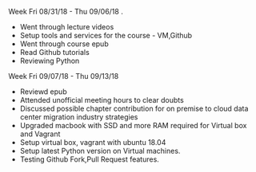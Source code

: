 Week Fri 08/31/18 - Thu 09/06/18 .
* Went through lecture videos
* Setup tools and services for the course - VM,Github
* Went through course epub
* Read Github tutorials
* Reviewing Python

Week Fri 09/07/18 - Thu 09/13/18
* Reviewd epub
* Attended unofficial meeting hours to clear doubts
* Discussed possible chapter contribution for on premise to cloud data center migration industry strategies
* Upgraded macbook with SSD and more RAM required for Virtual box and Vagrant
* Setup virtual box, vagrant with ubuntu 18.04
* Setup latest Python version on Virtual machines.
* Testing Github Fork,Pull Request features.
